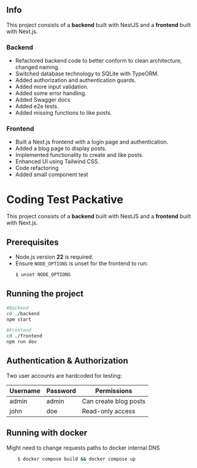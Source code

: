 ## Info

This project consists of a **backend** built with NestJS and a **frontend** built with Next.js.

### Backend

- Refactored backend code to better conform to clean architecture, changed naming.
- Switched database technology to SQLite with TypeORM.
- Added authorization and authentication guards.
- Added more input validation.
- Added some error handling.
- Added Swagger docs
- Added e2e tests.
- Added missing functions to like posts.

### Frontend

- Built a Next.js frontend with a login page and authentication.
- Added a blog page to display posts.
- Implemented functionality to create and like posts.
- Enhanced UI using Tailwind CSS.
- Code refactoring
- Added small component test

# Coding Test Packative

This project consists of a **backend** built with NestJS and a **frontend** built with Next.js.

## Prerequisites

- Node.js version **22** is required.
- Ensure `NODE_OPTIONS` is unset for the frontend to run:
  ```bash
  $ unset NODE_OPTIONS
  ```

## Running the project

```bash
#Backend
cd ./backend
npm start

#Frontend
cd ./frontend
npm run dev
```

## Authentication & Authorization

Two user accounts are hardcoded for testing:

| Username | Password | Permissions           |
| -------- | -------- | --------------------- |
| admin    | admin    | Can create blog posts |
| john     | doe      | Read-only access      |

## Running with docker

Might need to change requests paths to docker internal DNS

```bash
    $ docker compose build && docker compose up
```
